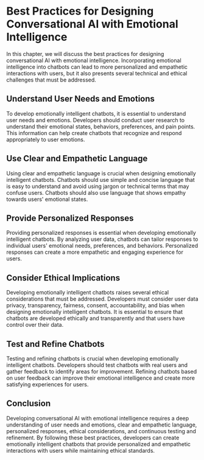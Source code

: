 Best Practices for Designing Conversational AI with Emotional Intelligence
===============================================================================================================================================

In this chapter, we will discuss the best practices for designing conversational AI with emotional intelligence. Incorporating emotional intelligence into chatbots can lead to more personalized and empathetic interactions with users, but it also presents several technical and ethical challenges that must be addressed.

Understand User Needs and Emotions
----------------------------------

To develop emotionally intelligent chatbots, it is essential to understand user needs and emotions. Developers should conduct user research to understand their emotional states, behaviors, preferences, and pain points. This information can help create chatbots that recognize and respond appropriately to user emotions.

Use Clear and Empathetic Language
---------------------------------

Using clear and empathetic language is crucial when designing emotionally intelligent chatbots. Chatbots should use simple and concise language that is easy to understand and avoid using jargon or technical terms that may confuse users. Chatbots should also use language that shows empathy towards users' emotional states.

Provide Personalized Responses
------------------------------

Providing personalized responses is essential when developing emotionally intelligent chatbots. By analyzing user data, chatbots can tailor responses to individual users' emotional needs, preferences, and behaviors. Personalized responses can create a more empathetic and engaging experience for users.

Consider Ethical Implications
-----------------------------

Developing emotionally intelligent chatbots raises several ethical considerations that must be addressed. Developers must consider user data privacy, transparency, fairness, consent, accountability, and bias when designing emotionally intelligent chatbots. It is essential to ensure that chatbots are developed ethically and transparently and that users have control over their data.

Test and Refine Chatbots
------------------------

Testing and refining chatbots is crucial when developing emotionally intelligent chatbots. Developers should test chatbots with real users and gather feedback to identify areas for improvement. Refining chatbots based on user feedback can improve their emotional intelligence and create more satisfying experiences for users.

Conclusion
----------

Developing conversational AI with emotional intelligence requires a deep understanding of user needs and emotions, clear and empathetic language, personalized responses, ethical considerations, and continuous testing and refinement. By following these best practices, developers can create emotionally intelligent chatbots that provide personalized and empathetic interactions with users while maintaining ethical standards.

